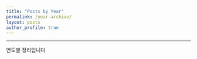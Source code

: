 ```yaml
---
title: "Posts by Year"
permalink: /year-archive/
layout: posts
author_profile: true
---
```

<!--
@@ -0,0 +1,6 @@
요 위에 꺼가 원래 위에 있있음.
-->
***
연도별 정리입니다
